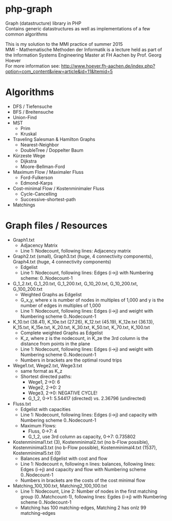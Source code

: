 # php-graph
Graph (datastructure) library in PHP  
Contains generic datastructures as well as implementations of a few common algorithms


This is my solution to the MMI practice of summer 2015  
MMI - Mathematische Methoden der Informatik is a lecture held as part of the Information Systems Engineering Master at FH Aachen by Prof. Georg Hoever  
For more information see: http://www.hoever.fh-aachen.de/index.php?option=com_content&view=article&id=11&Itemid=5

# Algorithms
* DFS / Tiefensuche
* BFS / Breitensuche
* Union-Find
* MST
  * Prim
  * Kruskal
* Traveling Salesman & Hamilton Graphs
  * Nearest-Neighbor
  * DoubleTree / Doppelter Baum
* Kürzeste Wege
  * Dijkstra
  * Moore-Bellman-Ford
* Maximum Flow / Maximaler Fluss
  * Ford-Fulkerson
  * Edmond-Karps
* Cost-minimal Flow / Kostenminimaler Fluss
  * Cycle-Cancelling
  * Successive-shortest-path
* Matchings

# Graph files / Resources
* Graph1.txt
  * Adjacency Matrix
  * Line 1: Nodecount, following lines: Adjacency matrix
* Graph2.txt (small), Graph3.txt (huge, 4 connectivity components), Graph4.txt (huge, 4 connectivity components)
  * Edgelist
  * Line 1: Nodecount, following lines: Edges (i->j) with Numbering scheme: 0..Nodecount-1
* G_1_2.txt, G_1_20.txt, G_1_200.txt, G_10_20.txt, G_10_200.txt, G_100_200.txt
  * Weighted Graphs as Edgelist
  * G_x_y, where x is number of nodes in multiples of 1,000 and y is the number of edges in multiples of 1,000
  * Line 1: Nodecount, following lines: Edges (i->j) and weight with Numbering scheme 0..Nodecount-1
* K_10.txt (38.41), K_10e.txt (27.26), K_12.txt (45.19), K_12e.txt (36.13), K_15.txt, K_15e.txt, K_20.txt, K_30.txt, K_50.txt, K_70.txt, K_100.txt
  * Complete weighted Graphs as Edgelist
  * K_z, where z is the nodecount, in K_ze the 3rd column is the distance from points in the plane
  * Line 1: Nodecount, following lines: Edges (i->j) and weight with Numbering scheme 0..Nodecount-1
  * Numbers in brackets are the optimal round trips
* Wege1.txt, Wege2.txt, Wege3.txt
  * same format as K_z
  * Shortest directed paths:
    * Wege1, 2->0: 6
    * Wege2, 2->0: 2
    * Wege3, 2->0: NEGATIVE CYCLE!
    * G_1_2, 0->1: 5.54417 (directed) vs. 2.36796 (undirected)
* Fluss.txt
  * Edgelist with capacities
  * Line 1: Nodecount, following lines: Edges (i->j) and capacity with Numbering scheme 0..Nodecount-1
  * Maximum Flows:
    * Fluss, 0->7: 4
    * G_1_2, use 3rd column as capacity, 0->7: 0.735802
* Kostenminimal1.txt (3), Kostenminimal2.txt (no b-Flow possible), Kostenminimal3.txt (no b-Flow possible), Kostenminimal4.txt (1537), Kostenminimal5.txt (0)
  * Balances and Edgelist with cost and flow
  * Line 1: Nodecount n, following n lines: balances, following lines: Edges (i->j) and capacity and flow with Numbering scheme 0..Nodecount-1
  * Numbers in brackets are the costs of the cost minimal flow
* Matching_100_100.txt, Matching2_100_100.txt
  * Line 1: Nodecount, Line 2: Number of nodes in the first matching group (0..Matchcount-1), following lines: Egdes (i->j) with Numbering scheme 0..Nodecount-1
  * Matching has 100 matching-edges, Matching 2 has onlz 99 matching-edges
